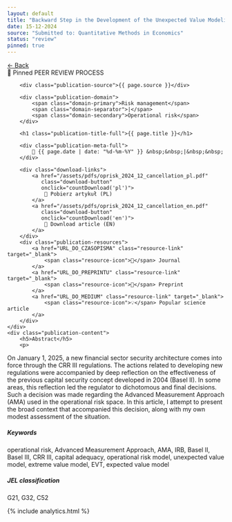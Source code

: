 ```yaml
---
layout: default
title: "Backward Step in the Development of the Unexpected Value Modeling Concept in the Financial Sector: The Case of AMA Framework Withdrawal in Operational Risk"
date: 15-12-2024
source: "Submitted to: Quantitative Methods in Economics"
status: "review"
pinned: true
---
```

<div class="back-link">
  <a href="/publications" class="back-button">
    ← Back
  </a>
</div>
<div class="square"></div>
<div class="square1"></div>
<div class="square2"></div>
<div class="square-big"></div>

<!-- Dodajemy skrypt do obsługi liczników -->
<script>
function countDownload(lang) {
    window.goatcounter.count({
        path: 'download/oprisk_2024_12_cancellation_' + lang,
        title: 'Download Article ' + lang.toUpperCase(),
        event: true
    });
}


</script>

<div class="publication-full">
    <div class="publication-header">
        <span class="publication-pin">📌 Pinned</span>
        <span class="publication-status status-review">PEER REVIEW PROCESS</span>
        
        <div class="publication-source">{{ page.source }}</div>

        <div class="publication-domain">
            <span class="domain-primary">Risk management</span>
            <span class="domain-separator">|</span>
            <span class="domain-secondary">Operational risk</span>
        </div>
    
        <h1 class="publication-title-full">{{ page.title }}</h1>
        
        <div class="publication-meta-full">
            📅 {{ page.date | date: "%d-%m-%Y" }} &nbsp;&nbsp;|&nbsp;&nbsp;
        </div>

        <div class="download-links">
            <a href="/assets/pdfs/oprisk_2024_12_cancellation_pl.pdf" 
               class="download-button" 
               onclick="countDownload('pl')">
                📄 Pobierz artykuł (PL)
            </a>
            <a href="/assets/pdfs/oprisk_2024_12_cancellation_en.pdf" 
               class="download-button" 
               onclick="countDownload('en')">
                📄 Download article (EN)
            </a>
        </div>
        <div class="publication-resources">
            <a href="URL_DO_CZASOPISMA" class="resource-link" target="_blank">
                <span class="resource-icon">📰</span> Journal
            </a>
            <a href="URL_DO_PREPRINTU" class="resource-link" target="_blank">
                <span class="resource-icon">📄</span> Preprint
            </a>
            <a href="URL_DO_MEDIUM" class="resource-link" target="_blank">
                <span class="resource-icon">💡</span> Popular science article
            </a>
        </div>
    </div>
    <div class="publication-content">
        <h5>Abstract</h5>
        <p>
On January 1, 2025, a new financial sector security architecture comes into force through the CRR III regulations. The actions related to developing new regulations were accompanied by deep reflection on the effectiveness of the previous capital security concept developed in 2004 (Basel II). In some areas, this reflection led the regulator to dichotomous and final decisions. Such a decision was made regarding the Advanced Measurement Approach (AMA) used in the operational risk space. In this article, I attempt to present the broad context that accompanied this decision, along with my own modest assessment of the situation.
        <h5>Keywords</h5>
        <p>
operational risk, Advanced Measurement Approach, AMA, IRB, Basel II, Basel III, CRR III, capital adequacy, operational risk model, unexpected value model, extreme value model, EVT, expected value model
        </p>
        <h5>JEL classification</h5>
        <p>
G21, G32, C52
        </p>
    </div>
</div>

{% include analytics.html %}
